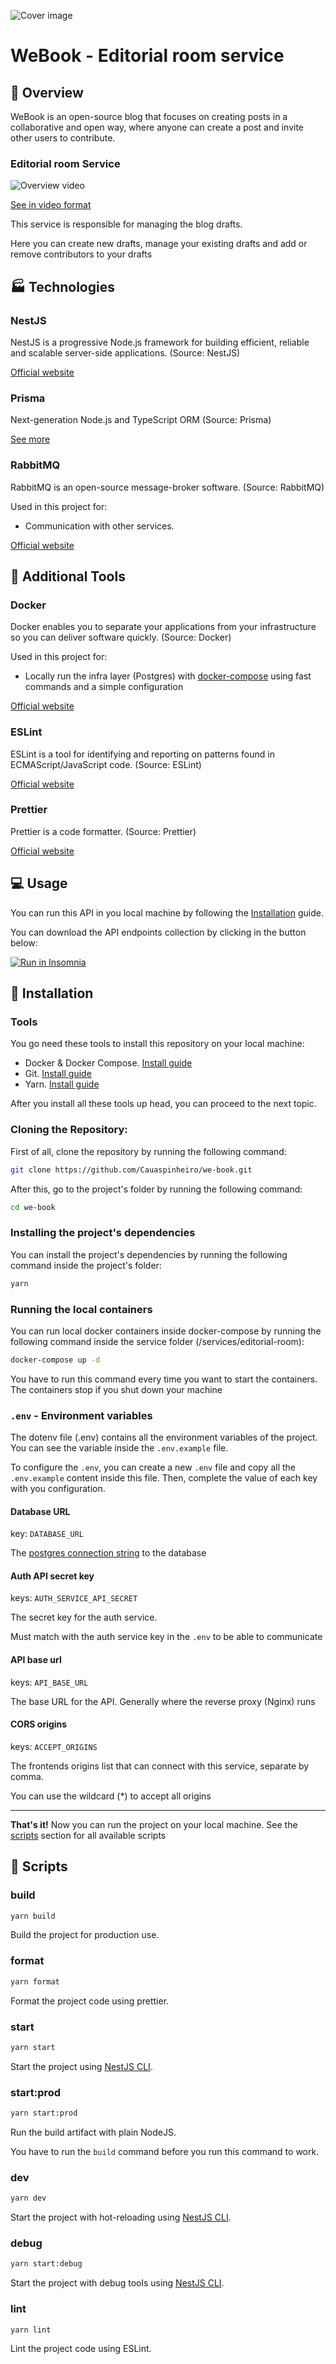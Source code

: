 ![Cover image](../../.github/assets/cover.svg)

# WeBook - Editorial room service

## 📄 Overview

WeBook is an open-source blog that focuses on creating posts in a collaborative and open way, where anyone can create a post and invite other users to contribute.

### Editorial room Service

![Overview video](./.github/assets/overview.gif)

[See in video format](https://res.cloudinary.com/dpkgd6rhb/video/upload/v1652308006/github/we-book/we-book-editorial-room-service-overview_kilkjq.mp4)

This service is responsible for managing the blog drafts.

Here you can create new drafts, manage your existing drafts and add or remove contributors to your drafts

## 🏭 Technologies

### NestJS

NestJS is a progressive Node.js framework for building efficient, reliable and scalable server-side applications. (Source: NestJS)

[Official website](https://nestjs.com/)

### Prisma

Next-generation Node.js and TypeScript ORM (Source: Prisma)

[See more](https://www.prisma.io)

### RabbitMQ

RabbitMQ is an open-source message-broker software. (Source: RabbitMQ)

Used in this project for:

- Communication with other services.

[Official website](https://www.rabbitmq.com/)

## 🧪 Additional Tools

### Docker

Docker enables you to separate your applications from your infrastructure so you can deliver software quickly. (Source: Docker)

Used in this project for:

- Locally run the infra layer (Postgres) with [docker-compose](https://docs.docker.com/compose/) using fast commands and a simple configuration

[Official website](https://docker.com)

### ESLint

ESLint is a tool for identifying and reporting on patterns found in ECMAScript/JavaScript code. (Source: ESLint)

[Official website](https://github.com/eslint/eslint)

### Prettier

Prettier is a code formatter. (Source: Prettier)

[Official website](https://prettier.io)

## 💻 Usage

You can run this API in you local machine by following the [Installation](#construction_worker-installation) guide.

You can download the API endpoints collection by clicking in the button below:

[![Run in Insomnia](https://insomnia.rest/images/run.svg)]()

## :construction_worker: Installation

### Tools

You go need these tools to install this repository on your local machine:

- Docker & Docker Compose. [Install guide](https://docs.docker.com/engine/install/)
- Git. [Install guide](https://github.com/git-guides/install-git)
- Yarn. [Install guide](https://classic.yarnpkg.com/lang/en/docs/install/#debian-stable)

After you install all these tools up head, you can proceed to the next topic.

### Cloning the Repository:

First of all, clone the repository by running the following command:

```bash
git clone https://github.com/Cauaspinheiro/we-book.git
```

After this, go to the project's folder by running the following command:

```bash
cd we-book
```

### Installing the project's dependencies

You can install the project's dependencies by running the following command inside the project's folder:

```bash
yarn
```

### Running the local containers

You can run local docker containers inside docker-compose by running the following command inside the service folder (/services/editorial-room):

```bash
docker-compose up -d
```

You have to run this command every time you want to start the containers. The containers stop if you shut down your machine

### `.env` - Environment variables

The dotenv file (.env) contains all the environment variables of the project. You can see the variable inside the `.env.example` file.

To configure the `.env`, you can create a new `.env` file and copy all the `.env.example` content inside this file. Then, complete the value of each key with you configuration.

#### Database URL

key: `DATABASE_URL`

The [postgres connection string](https://www.postgresql.org/docs/current/libpq-connect.html#LIBPQ-CONNSTRING) to the database

#### Auth API secret key

keys: `AUTH_SERVICE_API_SECRET`

The secret key for the auth service.

Must match with the auth service key in the `.env` to be able to communicate

#### API base url

keys: `API_BASE_URL`

The base URL for the API. Generally where the reverse proxy (Nginx) runs

#### CORS origins

keys: `ACCEPT_ORIGINS`

The frontends origins list that can connect with this service, separate by comma.

You can use the wildcard (\*) to accept all origins

---

**That's it!** Now you can run the project on your local machine. See the [scripts](#scripts) section for all available scripts

## 🏃 Scripts

### build

```bash
yarn build
```

Build the project for production use.

### format

```bash
yarn format
```

Format the project code using prettier.

### start

```bash
yarn start
```

Start the project using [NestJS CLI](https://docs.nestjs.com/cli/overview).

### start:prod

```bash
yarn start:prod
```

Run the build artifact with plain NodeJS.

You have to run the `build` command before you run this command to work.

### dev

```bash
yarn dev
```

Start the project with hot-reloading using [NestJS CLI](https://docs.nestjs.com/cli/overview).

### debug

```bash
yarn start:debug
```

Start the project with debug tools using [NestJS CLI](https://docs.nestjs.com/cli/overview).

### lint

```bash
yarn lint
```

Lint the project code using ESLint.
